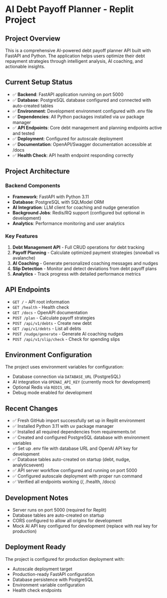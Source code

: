 # AI Debt Payoff Planner - Replit Project

## Project Overview
This is a comprehensive AI-powered debt payoff planner API built with FastAPI and Python. The application helps users optimize their debt repayment strategies through intelligent analysis, AI coaching, and actionable insights.

## Current Setup Status
- ✅ **Backend**: FastAPI application running on port 5000
- ✅ **Database**: PostgreSQL database configured and connected with auto-created tables
- ✅ **Environment**: Development environment configured with .env file
- ✅ **Dependencies**: All Python packages installed via uv package manager
- ✅ **API Endpoints**: Core debt management and planning endpoints active and tested
- ✅ **Deployment**: Configured for autoscale deployment
- ✅ **Documentation**: OpenAPI/Swagger documentation accessible at /docs
- ✅ **Health Check**: API health endpoint responding correctly

## Project Architecture

### Backend Components
- **Framework**: FastAPI with Python 3.11
- **Database**: PostgreSQL with SQLModel ORM
- **AI Integration**: LLM client for coaching and nudge generation
- **Background Jobs**: Redis/RQ support (configured but optional in development)
- **Analytics**: Performance monitoring and user analytics

### Key Features
1. **Debt Management API** - Full CRUD operations for debt tracking
2. **Payoff Planning** - Calculate optimized payment strategies (snowball vs avalanche)
3. **AI Coaching** - Generate personalized coaching messages and nudges
4. **Slip Detection** - Monitor and detect deviations from debt payoff plans
5. **Analytics** - Track progress with detailed performance metrics

## API Endpoints
- `GET /` - API root information
- `GET /health` - Health check
- `GET /docs` - OpenAPI documentation
- `POST /plan` - Calculate payoff strategies
- `POST /api/v1/debts` - Create new debt
- `GET /api/v1/debts` - List all debts
- `POST /nudge/generate` - Generate AI coaching nudges
- `POST /api/v1/slip/check` - Check for spending slips

## Environment Configuration
The project uses environment variables for configuration:
- Database connection via `DATABASE_URL` (PostgreSQL)
- AI integration via `OPENAI_API_KEY` (currently mock for development)
- Optional Redis via `REDIS_URL`
- Debug mode enabled for development

## Recent Changes
- ✅ Fresh GitHub import successfully set up in Replit environment
- ✅ Installed Python 3.11 with uv package manager
- ✅ Installed all required dependencies from requirements.txt
- ✅ Created and configured PostgreSQL database with environment variables
- ✅ Set up .env file with database URL and OpenAI API key for development
- ✅ Database tables auto-created on startup (debt, nudge, analyticsevent)
- ✅ API server workflow configured and running on port 5000
- ✅ Configured autoscale deployment with proper run command
- ✅ Verified all endpoints working (/, /health, /docs)

## Development Notes
- Server runs on port 5000 (required for Replit)
- Database tables are auto-created on startup
- CORS configured to allow all origins for development
- Mock AI API key configured for development (replace with real key for production)

## Deployment Ready
The project is configured for production deployment with:
- Autoscale deployment target
- Production-ready FastAPI configuration
- Database persistence with PostgreSQL
- Environment variable configuration
- Health check endpoints